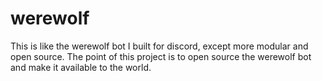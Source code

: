 # werewolf
This is like the werewolf bot I built for discord, except more modular and open source. 
The point of this project is to open source the werewolf bot and make it available to the world.
